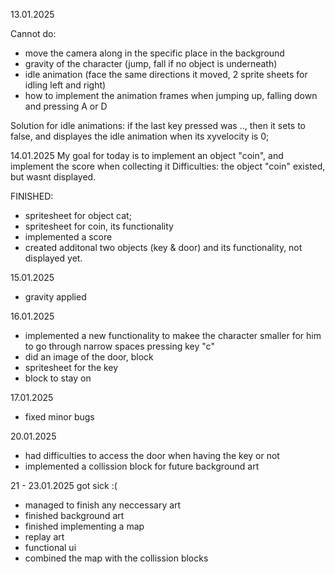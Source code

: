 13.01.2025

Cannot do:
- move the camera along in the specific place in the background
- gravity of the character (jump, fall if no object is underneath)
- idle animation (face the same directions it moved, 2 sprite sheets for idling left and right)
- how to implement the animation frames when jumping up, falling down and pressing A or D

Solution for idle animations: if the last key pressed was .., then it sets to false, and displayes the idle animation when its xyvelocity is 0;

14.01.2025
My goal for today is to implement an object "coin", and implement the score when collecting it
Difficulties: the object "coin" existed, but wasnt displayed.

FINISHED: 
- spritesheet for object cat;
- spritesheet for coin, its functionality
- implemented a score
- created additonal two objects (key & door) and its functionality, not displayed yet.

15.01.2025
- gravity applied

16.01.2025
- implemented a new functionality to makee the character smaller for him to go through narrow spaces pressing key "c"
- did an image of the door, block
- spritesheet for the key
- block to stay on

17.01.2025
- fixed minor bugs

20.01.2025
- had difficulties to access the door when having the key or not
- implemented a collission block for future background art

21 - 23.01.2025
got sick :(
- managed to finish any neccessary art
- finished background art
- finished implementing a map
- replay art
- functional ui
- combined the map with the collission blocks




